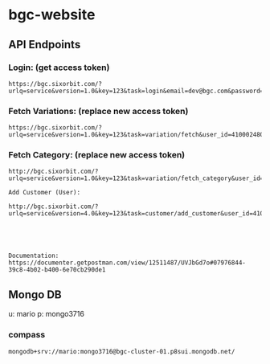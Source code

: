 # bgc-website

## API Endpoints

### Login: (get access token)
```
https://bgc.sixorbit.com/?urlq=service&version=1.0&key=123&task=login&email=dev@bgc.com&password=1234&app_flag=2&network_ip=10.0.2.16
```

### Fetch Variations: (replace new access token)
```
https://bgc.sixorbit.com/?urlq=service&version=1.0&key=123&task=variation/fetch&user_id=410002480&access_token=4698956062985818500&last_updated&limit=&searchtext&limit_bit=0
```

### Fetch Category: (replace new access token)
```
http://bgc.sixorbit.com/?urlq=service&version=1.0&key=123&task=variation/fetch_category&user_id=410002480&access_token=4698956062985818500
```



```
Add Customer (User):

http://bgc.sixorbit.com/?urlq=service&version=4.0&key=123&task=customer/add_customer&user_id=410000275&access_token=6473009352540831748





Documentation:
https://documenter.getpostman.com/view/12511487/UVJbGd7o#07976844-39c8-4b02-b400-6e70cb290de1
```

## Mongo DB
u: mario
p: mongo3716

### compass
```
mongodb+srv://mario:mongo3716@bgc-cluster-01.p8sui.mongodb.net/
```
